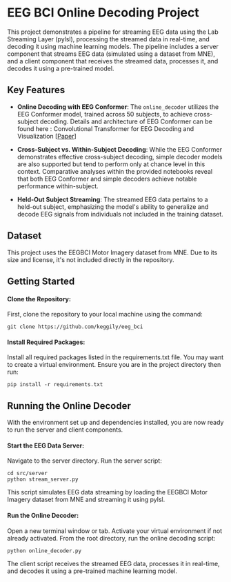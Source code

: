 # EEG BCI Online Decoding Project

This project demonstrates a pipeline for streaming EEG data using the Lab Streaming Layer (pylsl), processing the streamed data in real-time, and decoding it using machine learning models. The pipeline includes a server component that streams EEG data (simulated using a dataset from MNE), and a client component that receives the streamed data, processes it, and decodes it using a pre-trained model.

## Key Features

- **Online Decoding with EEG Conformer**: The `online_decoder` utilizes the EEG Conformer model, trained across 50 subjects, to achieve cross-subject decoding. Details and architecture of EEG Conformer can be found here : Convolutional Transformer for EEG Decoding and Visualization [[Paper](https://ieeexplore.ieee.org/document/9991178)]

- **Cross-Subject vs. Within-Subject Decoding**: While the EEG Conformer demonstrates effective cross-subject decoding, simple decoder models are also supported but tend to perform only at chance level in this context. Comparative analyses within the provided notebooks reveal that both EEG Conformer and simple decoders achieve notable performance within-subject.

- **Held-Out Subject Streaming**: The streamed EEG data pertains to a held-out subject, emphasizing the model's ability to generalize and decode EEG signals from individuals not included in the training dataset.


## Dataset

This project uses the EEGBCI Motor Imagery dataset from MNE. Due to its size and license, it's not included directly in the repository.

## Getting Started


#### Clone the Repository:
First, clone the repository to your local machine using the command:
```
git clone https://github.com/keggily/eeg_bci
```
#### Install Required Packages:
Install all required packages listed in the requirements.txt file. You may want to create a virtual environment. Ensure you are in the project directory then run:
```
pip install -r requirements.txt
```
## Running the Online Decoder
With the environment set up and dependencies installed, you are now ready to run the server and client components.


#### Start the EEG Data Server:
Navigate to the server directory.
Run the server script:


```
cd src/server
python stream_server.py
```
This script simulates EEG data streaming by loading the EEGBCI Motor Imagery dataset from MNE and streaming it using pylsl.
#### Run the Online Decoder:
Open a new terminal window or tab.
Activate your virtual environment if not already activated.
From the root directory, run the online decoding script:


```
python online_decoder.py
```
The client script receives the streamed EEG data, processes it in real-time, and decodes it using a pre-trained machine learning model.



